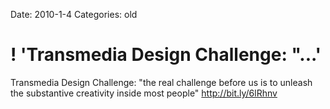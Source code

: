 Date: 2010-1-4
Categories: old

# ! 'Transmedia Design Challenge: "...'

Transmedia Design Challenge: "the real challenge before us is to unleash the substantive creativity inside most people" <a href="http://bit.ly/6lRhnv" rel="nofollow">http://bit.ly/6lRhnv</a>
